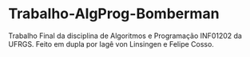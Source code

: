 ﻿# Trabalho-AlgProg-Bomberman
Trabalho Final da disciplina de Algoritmos e Programação INF01202 da UFRGS.
Feito em dupla por Iagê von Linsingen e Felipe Cosso.
